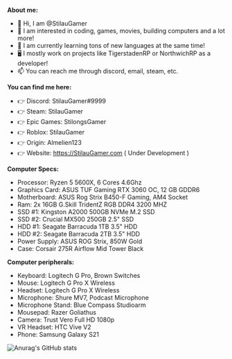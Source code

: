 **About me:**
- 👋 Hi, I am @StilauGamer
- 👀 I am interested in coding, games, movies, building computers and a lot more!
- 🌱 I am currently learning tons of new languages at the same time!
- 🖥️ I mostly work on projects like TigerstadenRP or NorthwichRP as a developer!
- 📫 You can reach me through discord, email, steam, etc.

**You can find me here:**
- 👉 Discord: StilauGamer#9999
- 👉 Steam: StilauGamer
- 👉 Epic Games: StilongsGamer
- 👉 Roblox: StilauGamer
- 👉 Origin: Almelien123
- 👉 Website: https://StilauGamer.com ( Under Development )

**Computer Specs:**
- Processor: Ryzen 5 5600X, 6 Cores 4.6Ghz
- Graphics Card: ASUS TUF Gaming RTX 3060 OC, 12 GB GDDR6
- Motherboard: ASUS Rog Strix B450-F Gaming, AM4 Socket
- Ram: 2x 16GB G.Skill TridentZ RGB DDR4 3200 MHZ 
- SSD #1: Kingston A2000 500GB NVMe M.2 SSD
- SSD #2: Crucial MX500 250GB 2.5" SSD
- HDD #1: Seagate Barracuda 1TB 3.5" HDD
- HDD #2: Seagate Barracuda 2TB 3.5" HDD
- Power Supply: ASUS ROG Strix, 850W Gold
- Case: Corsair 275R Airflow Mid Tower Black

**Computer peripherals:**
- Keyboard: Logitech G Pro, Brown Switches
- Mouse: Logitech G Pro X Wireless
- Headset: Logitech G Pro X Wireless
- Microphone: Shure MV7, Podcast Microphone
- Microphone Stand: Blue Compass Studioarm
- Mousepad: Razer Goliathus
- Camera: Trust Vero Full HD 1080p
- VR Headset: HTC Vive V2
- Phone: Samsung Galaxy S21


![Anurag's GitHub stats](https://github-readme-stats.vercel.app/api?username=StilauGamer&count_private=true&show_icons=true&include_all_commits=true&theme=gruvbox)


<!---
StilauGamer/StilauGamer is a ✨ special ✨ repository because its `README.md` (this file) appears on your GitHub profile.
You can click the Preview link to take a look at your changes.
--->

